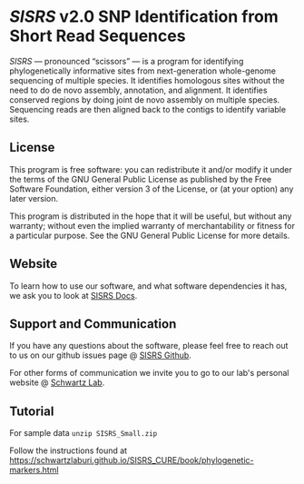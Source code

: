 # *SISRS* v2.0 SNP Identification from Short Read Sequences


*SISRS* — pronounced “scissors” — is a program for identifying phylogenetically informative sites from next-generation whole-genome sequencing of multiple species. It identifies homologous sites without the need to do de novo assembly, annotation, and alignment. It identifies conserved regions by doing joint de novo assembly on multiple species. Sequencing reads are then aligned back to the contigs to identify variable sites.

## License

This program is free software: you can redistribute it and/or modify it under the terms of the GNU General Public License as published by the Free Software Foundation, either version 3 of the License, or (at your option) any later version.

This program is distributed in the hope that it will be useful, but without any warranty; without even the implied warranty of merchantability or fitness for a particular purpose. See the GNU General Public License for more details.

## Website

To learn how to use our software, and what software dependencies it has, we ask you to look at [SISRS Docs](https://schwartzlaburi.github.io/SISRS/).

## Support and Communication

If you have any questions about the software, please feel free to reach out to us on our github issues page @ [SISRS Github](https://github.com/SchwartzLabURI/SISRS/issues).

For other forms of communication we invite you to go to our lab's personal website @ [Schwartz Lab](https://schwartzlaburi.github.io/index.html).

## Tutorial

For sample data `unzip SISRS_Small.zip`

Follow the instructions found at https://schwartzlaburi.github.io/SISRS_CURE/book/phylogenetic-markers.html
